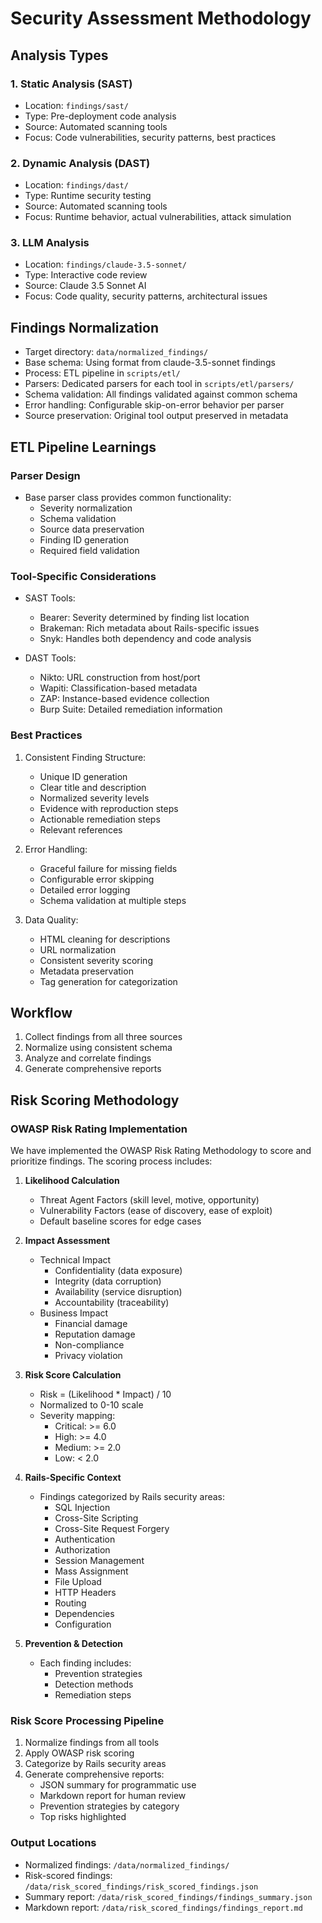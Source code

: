 # Security Assessment Methodology

## Analysis Types

### 1. Static Analysis (SAST)
- Location: `findings/sast/`
- Type: Pre-deployment code analysis
- Source: Automated scanning tools
- Focus: Code vulnerabilities, security patterns, best practices

### 2. Dynamic Analysis (DAST)
- Location: `findings/dast/`
- Type: Runtime security testing
- Source: Automated scanning tools
- Focus: Runtime behavior, actual vulnerabilities, attack simulation

### 3. LLM Analysis
- Location: `findings/claude-3.5-sonnet/`
- Type: Interactive code review
- Source: Claude 3.5 Sonnet AI
- Focus: Code quality, security patterns, architectural issues

## Findings Normalization
- Target directory: `data/normalized_findings/`
- Base schema: Using format from claude-3.5-sonnet findings
- Process: ETL pipeline in `scripts/etl/`
- Parsers: Dedicated parsers for each tool in `scripts/etl/parsers/`
- Schema validation: All findings validated against common schema
- Error handling: Configurable skip-on-error behavior per parser
- Source preservation: Original tool output preserved in metadata

## ETL Pipeline Learnings
### Parser Design
- Base parser class provides common functionality:
  - Severity normalization
  - Schema validation
  - Source data preservation
  - Finding ID generation
  - Required field validation
  
### Tool-Specific Considerations
- SAST Tools:
  - Bearer: Severity determined by finding list location
  - Brakeman: Rich metadata about Rails-specific issues
  - Snyk: Handles both dependency and code analysis
  
- DAST Tools:
  - Nikto: URL construction from host/port
  - Wapiti: Classification-based metadata
  - ZAP: Instance-based evidence collection
  - Burp Suite: Detailed remediation information

### Best Practices
1. Consistent Finding Structure:
   - Unique ID generation
   - Clear title and description
   - Normalized severity levels
   - Evidence with reproduction steps
   - Actionable remediation steps
   - Relevant references

2. Error Handling:
   - Graceful failure for missing fields
   - Configurable error skipping
   - Detailed error logging
   - Schema validation at multiple steps

3. Data Quality:
   - HTML cleaning for descriptions
   - URL normalization
   - Consistent severity scoring
   - Metadata preservation
   - Tag generation for categorization

## Workflow
1. Collect findings from all three sources
2. Normalize using consistent schema
3. Analyze and correlate findings
4. Generate comprehensive reports

## Risk Scoring Methodology

### OWASP Risk Rating Implementation
We have implemented the OWASP Risk Rating Methodology to score and prioritize findings. The scoring process includes:

1. **Likelihood Calculation**
   - Threat Agent Factors (skill level, motive, opportunity)
   - Vulnerability Factors (ease of discovery, ease of exploit)
   - Default baseline scores for edge cases

2. **Impact Assessment**
   - Technical Impact
     - Confidentiality (data exposure)
     - Integrity (data corruption)
     - Availability (service disruption)
     - Accountability (traceability)
   - Business Impact
     - Financial damage
     - Reputation damage
     - Non-compliance
     - Privacy violation

3. **Risk Score Calculation**
   - Risk = (Likelihood * Impact) / 10
   - Normalized to 0-10 scale
   - Severity mapping:
     - Critical: >= 6.0
     - High: >= 4.0
     - Medium: >= 2.0
     - Low: < 2.0

4. **Rails-Specific Context**
   - Findings categorized by Rails security areas:
     - SQL Injection
     - Cross-Site Scripting
     - Cross-Site Request Forgery
     - Authentication
     - Authorization
     - Session Management
     - Mass Assignment
     - File Upload
     - HTTP Headers
     - Routing
     - Dependencies
     - Configuration

5. **Prevention & Detection**
   - Each finding includes:
     - Prevention strategies
     - Detection methods
     - Remediation steps

### Risk Score Processing Pipeline
1. Normalize findings from all tools
2. Apply OWASP risk scoring
3. Categorize by Rails security areas
4. Generate comprehensive reports:
   - JSON summary for programmatic use
   - Markdown report for human review
   - Prevention strategies by category
   - Top risks highlighted

### Output Locations
- Normalized findings: `/data/normalized_findings/`
- Risk-scored findings: `/data/risk_scored_findings/risk_scored_findings.json`
- Summary report: `/data/risk_scored_findings/findings_summary.json`
- Markdown report: `/data/risk_scored_findings/findings_report.md`

